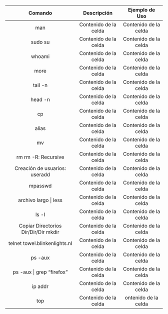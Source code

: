 | Comando | Descripción | Ejemplo de Uso  |
|  :---:  |   :---:  |  :---:  |
| man  | Contenido de la celda  | Contenido de la celda |
|sudo su | Contenido de la celda  | Contenido de la celda  |
| whoami | Contenido de la celda  | Contenido de la celda  |
| more  | Contenido de la celda  | Contenido de la celda  |
|tail -n| Contenido de la celda  | Contenido de la celda  |
|head -n| Contenido de la celda  | Contenido de la celda  |
|cp|Contenido de la celda  | Contenido de la celda  |
|alias| Contenido de la celda  | Contenido de la celda  |
|mv| Contenido de la celda  | Contenido de la celda  |
|rm rm -R: Recursive| Contenido de la celda  | Contenido de la celda  |
|Creación de usuarios: useradd| Contenido de la celda  | Contenido de la celda  |
|mpasswd| Contenido de la celda  | Contenido de la celda  |
|archivo largo \|  less | Contenido de la celda  | Contenido de la celda  |
|ls -l| Contenido de la celda  | Contenido de la celda  |
|Copiar Directorios Dir/Dir/Dir mkdir | Contenido de la celda  | Contenido de la celda  |
|telnet towel.blinkenlights.nl| Contenido de la celda  | Contenido de la celda  |
| ps -aux | Contenido de la celda  | Contenido de la celda  |
|ps -aux \| grep “firefox”| Contenido de la celda  | Contenido de la celda  |
|ip addr| Contenido de la celda  | Contenido de la celda  |
|top|  Contenido de la celda |     ontenido de la celda    | 
